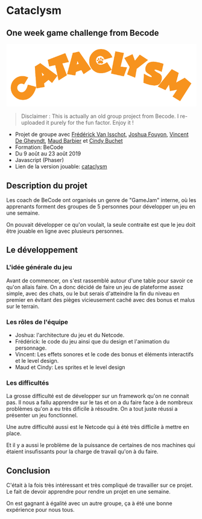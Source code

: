 # Cataclysm

## One week game challenge from Becode

![Cataclysm](./markdown/cataclysm.png)

>Disclaimer : This is actually an old group project from Becode. I re-uploaded it purely for the fun factor. Enjoy it !

* Projet de groupe avec [Frédérick Van Isschot](https://github.com/Fred-Vaniss), [Joshua Fouyon](https://github.com/fouyonjoshua), [Vincent De Gheyndt](https://github.com/vincentdegheyndt), [Maud Barbier](https://github.com/maudbecode) et [Cindy Buchet](https://github.com/Cindy-Buchet)
* Formation: BeCode
* Du 9 août au 23 août 2019
* Javascript (Phaser)
* Lien de la version jouable: [cataclysm](https://cataclysm.netlify.app/)

## Description du projet
Les coach de BeCode ont organisés un genre de "GameJam" interne, où les apprenants forment des groupes de 5 personnes pour développer un jeu en une semaine.

On pouvait développer ce qu'on voulait, la seule contraite est que le jeu doit être jouable en ligne avec plusieurs personnes.

## Le développement

### L'idée générale du jeu
Avant de commencer, on s'est rassemblé autour d'une table pour savoir ce qu'on allais faire. On a donc décidé de faire un jeu de plateforme assez simple, avec des chats, ou le but serais d'atteindre la fin du niveau en premier en évitant des pièges vicieusement caché avec des bonus et malus sur le terrain.

### Les rôles de l'équipe
* Joshua: l'architecture du jeu et du Netcode.
* Frédérick: le code du jeu ainsi que du design et l'animation du personnage.
* Vincent: Les effets sonores et le code des bonus et éléments interactifs et le level design.
* Maud et Cindy: Les sprites et le level design

### Les difficultés
La grosse difficulté est de développer sur un framework qu'on ne connait pas. Il nous a fallu apprendre sur le tas et on a du faire face à de nombreux problèmes qu'on a eu très dificile à résoudre. On a tout juste réussi a présenter un jeu fonctionnel.

Une autre difficulté aussi est le Netcode qui à été très difficile à mettre en place.

Et il y a  aussi le problème de la puissance de certaines de nos machines qui étaient insufissants pour la charge de travail qu'on à du faire.

## Conclusion
C'était à la fois très intéressant et très compliqué de travailler sur ce projet. Le fait de devoir apprendre pour rendre un projet en une semaine.

On est gagnant à égalité avec un autre groupe, ça à été une bonne expérience pour nous tous.
